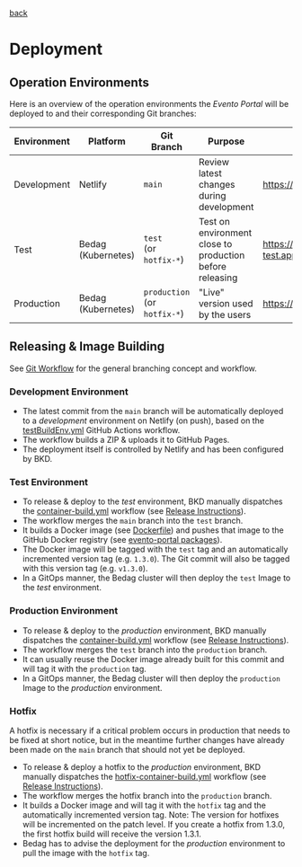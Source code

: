 [back](../README.md)

# Deployment

## Operation Environments

Here is an overview of the operation environments the _Evento Portal_ will be deployed to and their corresponding Git branches:

| Environment | Platform           | Git Branch                      | Purpose                                                  | Url                          | Status                                                                                                                                                      |
| ----------- | ------------------ | ------------------------------- | -------------------------------------------------------- | ---------------------------- | ----------------------------------------------------------------------------------------------------------------------------------------------------------- |
| Development | Netlify            | `main`                          | Review latest changes during development                 | https://evtapp.netlify.app/  | [![Netlify Status](https://api.netlify.com/api/v1/badges/fccfe392-ffb5-4e40-b95a-5d319e431559/deploy-status)](https://app.netlify.com/sites/evtapp/deploys) |
| Test        | Bedag (Kubernetes) | `test`<br>(or `hotfix-*`)       | Test on environment close to production before releasing | https://evt-test.apps.be.ch/ |                                                                                                                                                             |
| Production  | Bedag (Kubernetes) | `production`<br>(or `hotfix-*`) | "Live" version used by the users                         | https://evt.apps.be.ch/      |                                                                                                                                                             |

## Releasing & Image Building

See [Git Workflow](./git.md) for the general branching concept and workflow.

### Development Environment

- The latest commit from the `main` branch will be automatically deployed to a _development_ environment on Netlify (on push), based on the [testBuildEnv.yml](../.github/workflows/testBuildEnv.yml) GitHub Actions workflow.
- The workflow builds a ZIP & uploads it to GitHub Pages.
- The deployment itself is controlled by Netlify and has been configured by BKD.

### Test Environment

- To release & deploy to the _test_ environment, BKD manually dispatches the [container-build.yml](../.github/workflows/container-build.yml) workflow (see [Release Instructions](./releasing.md)).
- The workflow merges the `main` branch into the `test` branch.
- It builds a Docker image (see [Dockerfile](../Dockerfile)) and pushes that image to the GitHub Docker registry (see [evento-portal packages](https://github.com/bkd-mba-fbi/evento-portal/pkgs/container/evento-portal)).
- The Docker image will be tagged with the `test` tag and an automatically incremented version tag (e.g. `1.3.0`). The Git commit will also be tagged with this version tag (e.g. `v1.3.0`).
- In a GitOps manner, the Bedag cluster will then deploy the `test` Image to the _test_ environment.

### Production Environment

- To release & deploy to the _production_ environment, BKD manually dispatches the [container-build.yml](../.github/workflows/container-build.yml) workflow (see [Release Instructions](./releasing.md)).
- The workflow merges the `test` branch into the `production` branch.
- It can usually reuse the Docker image already built for this commit and will tag it with the `production` tag.
- In a GitOps manner, the Bedag cluster will then deploy the `production` Image to the _production_ environment.

### Hotfix

A hotfix is necessary if a critical problem occurs in production that needs to be fixed at short notice, but in the meantime further changes have already been made on the `main` branch that should not yet be deployed.

- To release & deploy a hotfix to the _production_ environment, BKD manually dispatches the [hotfix-container-build.yml](../.github/workflows/hotfix-container-build.yml) workflow (see [Release Instructions](./releasing.md)).
- The workflow merges the hotfix branch into the `production` branch.
- It builds a Docker image and will tag it with the `hotfix` tag and the automatically incremented version tag. Note: The version for hotfixes will be incremented on the patch level. If you create a hotfix from 1.3.0, the first hotfix build will receive the version 1.3.1.
- Bedag has to advise the deployment for the _production_ environment to pull the image with the `hotfix` tag.
